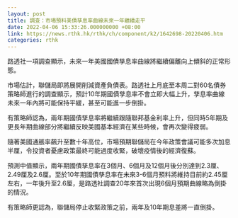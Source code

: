 ```yaml
---
layout: post
title: 調查：市場預料美債孳息率曲線未來一年繼續走平
date: 2022-04-06 15:33:26.000000000 +08:00
link: https://news.rthk.hk/rthk/ch/component/k2/1642698-20220406.htm
categories: rthk
---
```


路透社一項調查顯示，未來一年美國國債孳息率曲線將繼續偏離向上傾斜的正常形態。

市場估計，聯儲局即將展開削減資產負債表。路透社上月底至本周二對60名債券策略師進行的調查顯示，預計10年期國債孳息率不會立即大幅上升，孳息率曲線未來一年內將可能保持平緩，甚至可能進一步倒掛。

有策略師認為，兩年期國債孳息率將繼續跟隨聯邦基金利率上升，但同時5年期及更長年期曲線部分將繼續反映美國基本經濟在某些時候，會再次變得疲弱。

隨著美國通脹率飆升至數十年高位，市場預期聯儲局在今年政策會議可能多次加息半厘，令投資者憂慮政策最終可能過度收緊，破壞疫情後的經濟復蘇。

預測中值顯示，兩年期國債孳息率在3個月、6個月及12個月後分別達到2.3厘、2.49厘及2.6厘。至於10年期國債孳息率在未來3-6個月預料將維持目前約2.45厘左右，一年後升至2.6厘，是路透社調查20年來首次出現6個月預期曲線略為倒掛的情況。

有策略師更認為，聯儲局停止收緊政策之前，兩年及10年期息差將一直倒掛。
